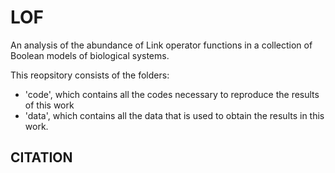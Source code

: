 # LOF

An analysis of the abundance of Link operator functions in a collection of Boolean models of biological systems.

This reopsitory consists of the folders: 
- 'code', which contains all the codes necessary to reproduce the results of this work
- 'data', which contains all the data that is used to obtain the results in this work.  

## CITATION
